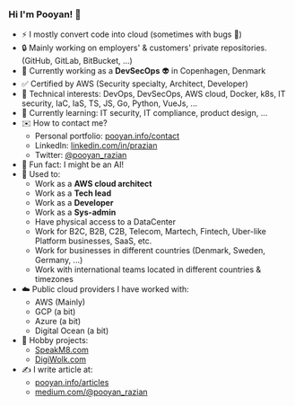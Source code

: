### Hi I'm Pooyan! 👋

- ⚡ I mostly convert code into cloud (sometimes with bugs 🐞)
- 🔒 Mainly working on employers' & customers' private repositories. (GitHub, GitLab, BitBucket, ...)
- 💼 Currently working as a __DevSecOps__ 👽 in Copenhagen, Denmark
- ✅ Certified by AWS (Security specialty, Architect, Developer)
- 🤖 Technical interests: DevOps, DevSecOps, AWS cloud, Docker, k8s, IT security, IaC, IaS, TS, JS, Go, Python, VueJs, ...
- 🌱 Currently learning: IT security, IT compliance, product design, ...
- ✉️ How to contact me?
  - Personal portfolio: [pooyan.info/contact](https://pooyan.info/contact)
  - LinkedIn: [linkedin.com/in/prazian](https://dk.linkedin.com/in/prazian)
  - Twitter: [@pooyan_razian](https://twitter.com/pooyan_razian)
- 🧠 Fun fact: I might be an AI!
- 💼 Used to:
  - Work as a __AWS cloud architect__
  - Work as a __Tech lead__
  - Work as a __Developer__
  - Work as a __Sys-admin__
  - Have physical access to a DataCenter
  - Work for B2C, B2B, C2B, Telecom, Martech, Fintech, Uber-like Platform businesses, SaaS, etc.
  - Work for businesses in different countries (Denmark, Sweden, Germany, ...)
  - Work with international teams located in different countries & timezones
- ☁️ Public cloud providers I have worked with:
  - AWS (Mainly)
  - GCP (a bit)
  - Azure (a bit)
  - Digital Ocean (a bit)
- 📢 Hobby projects:
  - [SpeakM8.com](speakm8.com)
  - [DigiWolk.com](dashboard.digiwolk.com)
- ✍️ I write article at:
  - [pooyan.info/articles](https://pooyan.info/articles/)
  - [medium.com/@pooyan_razian](https://medium.com/@pooyan_razian)

